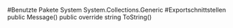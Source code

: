 #Benutzte Pakete
System
System.Collections.Generic
#Exportschnittstellen
public Message()
public override string ToString()
